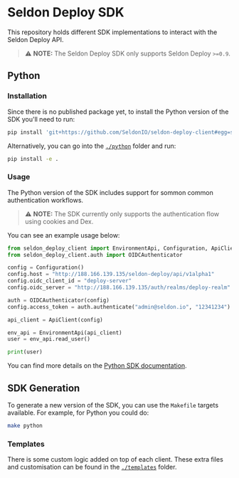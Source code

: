 # Seldon Deploy SDK

This repository holds different SDK implementations to interact with the Seldon
Deploy API.

> :warning: **NOTE:** The Seldon Deploy SDK only supports Seldon Deploy `>=0.9`.

## Python

### Installation

Since there is no published package yet, to install the Python version of the
SDK you'll need to run:

```bash
pip install 'git+https://github.com/SeldonIO/seldon-deploy-client#egg=seldon-deploy-client&subdirectory=python'
```

Alternatively, you can go into the [`./python`](./python) folder and run:

```bash
pip install -e .
```

### Usage

The Python version of the SDK includes support for sommon common authentication
workflows.

> :warning: **NOTE:** The SDK currently only supports the authentication flow
> using cookies and Dex.

You can see an example usage below:

```python
from seldon_deploy_client import EnvironmentApi, Configuration, ApiClient
from seldon_deploy_client.auth import OIDCAuthenticator

config = Configuration()
config.host = "http://188.166.139.135/seldon-deploy/api/v1alpha1"
config.oidc_client_id = "deploy-server"
config.oidc_server = "http://188.166.139.135/auth/realms/deploy-realm"

auth = OIDCAuthenticator(config)
config.access_token = auth.authenticate("admin@seldon.io", "12341234")

api_client = ApiClient(config)

env_api = EnvironmentApi(api_client)
user = env_api.read_user()

print(user)
```

You can find more details on the [Python SDK
documentation](./python/README.md).

## SDK Generation

To generate a new version of the SDK, you can use the `Makefile` targets
available.
For example, for Python you could do:

```bash
make python
```

### Templates

There is some custom logic added on top of each client.
These extra files and customisation can be found in the
[`./templates`](./templates) folder.

